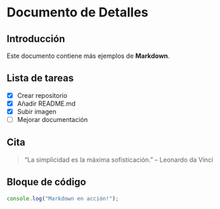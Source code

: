 # Documento de Detalles

## Introducción
Este documento contiene más ejemplos de **Markdown**.

## Lista de tareas
- [x] Crear repositorio
- [x] Añadir README.md
- [x] Subir imagen
- [ ] Mejorar documentación

## Cita
> “La simplicidad es la máxima sofisticación.” – Leonardo da Vinci

## Bloque de código
```javascript
console.log("Markdown en acción!");
```

